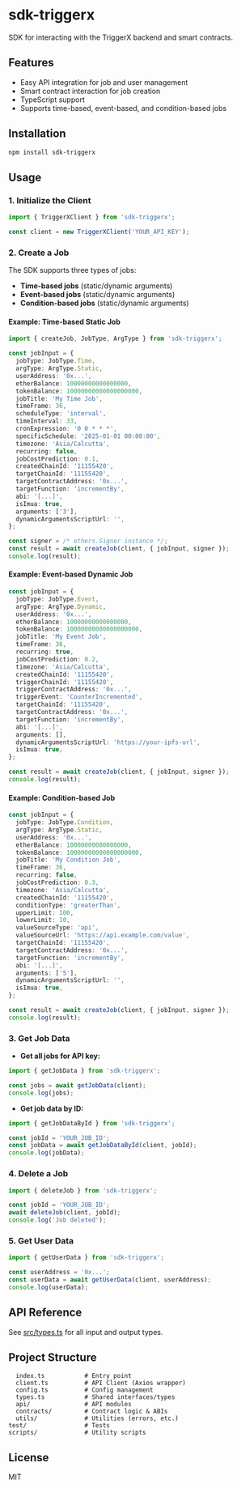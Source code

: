 # sdk-triggerx

SDK for interacting with the TriggerX backend and smart contracts.

## Features

- Easy API integration for job and user management
- Smart contract interaction for job creation
- TypeScript support
- Supports time-based, event-based, and condition-based jobs

## Installation

```bash
npm install sdk-triggerx
```

## Usage

### 1. Initialize the Client

```typescript
import { TriggerXClient } from 'sdk-triggerx';

const client = new TriggerXClient('YOUR_API_KEY');
```

### 2. Create a Job

The SDK supports three types of jobs:

- **Time-based jobs** (static/dynamic arguments)
- **Event-based jobs** (static/dynamic arguments)
- **Condition-based jobs** (static/dynamic arguments)

#### Example: Time-based Static Job

```typescript
import { createJob, JobType, ArgType } from 'sdk-triggerx';

const jobInput = {
  jobType: JobType.Time,
  argType: ArgType.Static,
  userAddress: '0x...',
  etherBalance: 10000000000000000,
  tokenBalance: 10000000000000000000,
  jobTitle: 'My Time Job',
  timeFrame: 36,
  scheduleType: 'interval',
  timeInterval: 33,
  cronExpression: '0 0 * * *',
  specificSchedule: '2025-01-01 00:00:00',
  timezone: 'Asia/Calcutta',
  recurring: false,
  jobCostPrediction: 0.1,
  createdChainId: '11155420',
  targetChainId: '11155420',
  targetContractAddress: '0x...',
  targetFunction: 'incrementBy',
  abi: '[...]',
  isImua: true,
  arguments: ['3'],
  dynamicArgumentsScriptUrl: '',
};

const signer = /* ethers.Signer instance */;
const result = await createJob(client, { jobInput, signer });
console.log(result);
```

#### Example: Event-based Dynamic Job

```typescript
const jobInput = {
  jobType: JobType.Event,
  argType: ArgType.Dynamic,
  userAddress: '0x...',
  etherBalance: 10000000000000000,
  tokenBalance: 10000000000000000000,
  jobTitle: 'My Event Job',
  timeFrame: 36,
  recurring: true,
  jobCostPrediction: 0.2,
  timezone: 'Asia/Calcutta',
  createdChainId: '11155420',
  triggerChainId: '11155420',
  triggerContractAddress: '0x...',
  triggerEvent: 'CounterIncremented',
  targetChainId: '11155420',
  targetContractAddress: '0x...',
  targetFunction: 'incrementBy',
  abi: '[...]',
  arguments: [],
  dynamicArgumentsScriptUrl: 'https://your-ipfs-url',
  isImua: true,
};

const result = await createJob(client, { jobInput, signer });
console.log(result);
```

#### Example: Condition-based Job

```typescript
const jobInput = {
  jobType: JobType.Condition,
  argType: ArgType.Static,
  userAddress: '0x...',
  etherBalance: 10000000000000000,
  tokenBalance: 10000000000000000000,
  jobTitle: 'My Condition Job',
  timeFrame: 36,
  recurring: false,
  jobCostPrediction: 0.3,
  timezone: 'Asia/Calcutta',
  createdChainId: '11155420',
  conditionType: 'greaterThan',
  upperLimit: 100,
  lowerLimit: 10,
  valueSourceType: 'api',
  valueSourceUrl: 'https://api.example.com/value',
  targetChainId: '11155420',
  targetContractAddress: '0x...',
  targetFunction: 'incrementBy',
  abi: '[...]',
  arguments: ['5'],
  dynamicArgumentsScriptUrl: '',
  isImua: true,
};

const result = await createJob(client, { jobInput, signer });
console.log(result);
```

### 3. Get Job Data

- **Get all jobs for API key:**

```typescript
import { getJobData } from 'sdk-triggerx';

const jobs = await getJobData(client);
console.log(jobs);
```

- **Get job data by ID:**

```typescript
import { getJobDataById } from 'sdk-triggerx';

const jobId = 'YOUR_JOB_ID';
const jobData = await getJobDataById(client, jobId);
console.log(jobData);
```

### 4. Delete a Job

```typescript
import { deleteJob } from 'sdk-triggerx';

const jobId = 'YOUR_JOB_ID';
await deleteJob(client, jobId);
console.log('Job deleted');
```

### 5. Get User Data

```typescript
import { getUserData } from 'sdk-triggerx';

const userAddress = '0x...';
const userData = await getUserData(client, userAddress);
console.log(userData);
```

## API Reference

See [src/types.ts](src/types.ts) for all input and output types.

## Project Structure

```src/
  index.ts           # Entry point
  client.ts          # API Client (Axios wrapper)
  config.ts          # Config management
  types.ts           # Shared interfaces/types
  api/               # API modules
  contracts/         # Contract logic & ABIs
  utils/             # Utilities (errors, etc.)
test/                # Tests
scripts/             # Utility scripts
```
## License

MIT

